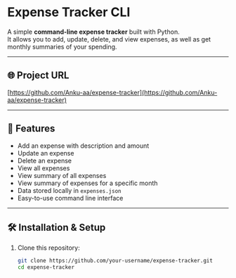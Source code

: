 # Expense Tracker CLI

A simple **command-line expense tracker** built with Python.  
It allows you to add, update, delete, and view expenses, as well as get monthly summaries of your spending.

---

## 🌐 Project URL
[https://github.com/Anku-aa/expense-tracker](https://github.com/Anku-aa/expense-tracker)

---

## 🚀 Features
- Add an expense with description and amount
- Update an expense
- Delete an expense
- View all expenses
- View summary of all expenses
- View summary of expenses for a specific month
- Data stored locally in `expenses.json`
- Easy-to-use command line interface

---

## 🛠️ Installation & Setup

1. Clone this repository:
   ```bash
   git clone https://github.com/your-username/expense-tracker.git
   cd expense-tracker
